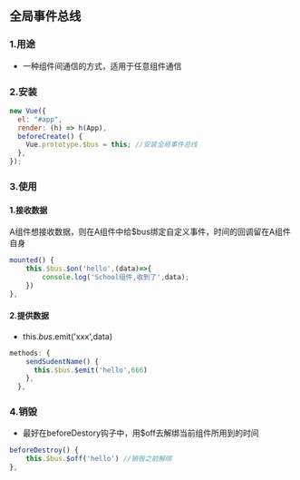 ## 全局事件总线

### 1.用途

- 一种组件间通信的方式，适用于任意组件通信

### 2.安装

```js
new Vue({
  el: "#app",
  render: (h) => h(App),
  beforeCreate() {
    Vue.prototype.$bus = this; //安装全局事件总线
  },
});
```

### 3.使用

#### 1.接收数据

A组件想接收数据，则在A组件中给$bus绑定自定义事件，时间的回调留在A组件自身

```js
mounted() {
    this.$bus.$on('hello',(data)=>{
        console.log('School组件,收到了',data);
    })
},
```

#### 2.提供数据

- this.$bus.$emit('xxx',data)

```js
methods: {
    sendSudentName() {
      this.$bus.$emit('hello',666)
    },
  },
```

### 4.销毁

- 最好在beforeDestory钩子中，用$off去解绑当前组件所用到的时间

```js
beforeDestroy() {
    this.$bus.$off('hello') //销毁之前解绑
},
```

